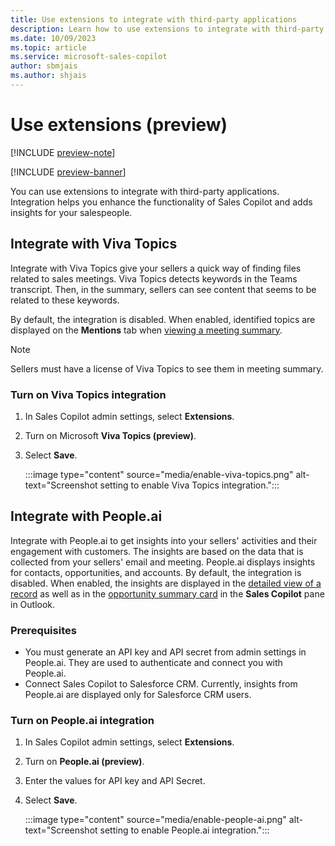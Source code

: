 ```yaml
---
title: Use extensions to integrate with third-party applications
description: Learn how to use extensions to integrate with third-party applications
ms.date: 10/09/2023
ms.topic: article
ms.service: microsoft-sales-copilot
author: sbmjais
ms.author: shjais
---
```


# Use extensions (preview)

[!INCLUDE [preview-note](includes/preview-note.md)]

[!INCLUDE [preview-banner](includes/preview-banner.md)]

You can use extensions to integrate with third-party applications. Integration helps you enhance the functionality of Sales Copilot and adds insights for your salespeople.

## Integrate with Viva Topics

Integrate with Viva Topics give your sellers a quick way of finding files related to sales meetings. Viva Topics detects keywords in the Teams transcript. Then, in the summary, sellers can see content that seems to be related to these keywords. 

By default, the integration is disabled. When enabled, identified topics are displayed on the **Mentions** tab when [viewing a meeting summary](view-understand-meeting-summary.md#view-viva-topics-in-meeting-summary-preview).

> [!NOTE]
> Sellers must have a license of Viva Topics to see them in meeting summary.

### Turn on Viva Topics integration

1.	In Sales Copilot admin settings, select **Extensions**.

2.	Turn on Microsoft **Viva Topics (preview)**.

3.	Select **Save**.

    :::image type="content" source="media/enable-viva-topics.png" alt-text="Screenshot setting to enable Viva Topics integration.":::

## Integrate with People.ai

Integrate with People.ai to get insights into your sellers' activities and their engagement with customers. The insights are based on the data that is collected from your sellers' email and meeting. People.ai displays insights for contacts, opportunities, and accounts. By default, the integration is disabled. When enabled, the insights are displayed in the [detailed view of a record](view-record-details.md#view-peopleai-insights) as well as in the [opportunity summary card](view-opportunity-summary.md#view-peopleai-insights-in-opportunity-summary) in the **Sales Copilot** pane in Outlook.

### Prerequisites

- You must generate an API key and API secret from admin settings in People.ai. They are used to authenticate and connect you with People.ai. 
- Connect Sales Copilot to Salesforce CRM. Currently, insights from People.ai are displayed only for Salesforce CRM users.

### Turn on People.ai integration

1.	In Sales Copilot admin settings, select **Extensions**.

2.	Turn on **People.ai (preview)**.

3.	Enter the values for API key and API Secret.

4.	Select **Save**.

    :::image type="content" source="media/enable-people-ai.png" alt-text="Screenshot setting to enable People.ai integration.":::